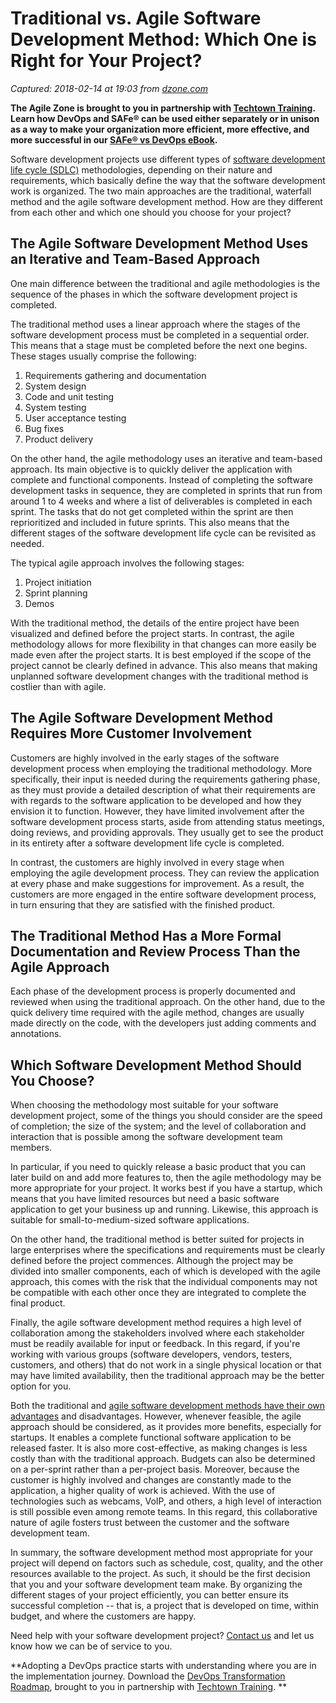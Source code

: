 # Traditional vs. Agile Software Development Method: Which One is Right for Your Project?

_Captured: 2018-02-14 at 19:03 from [dzone.com](https://dzone.com/articles/traditional-vs-agile-software-development-method-w?edition=362097&utm_source=Daily%20Digest&utm_medium=email&utm_campaign=Daily%20Digest%202018-02-14)_

**The Agile Zone is brought to you in partnership with [Techtown Training](https://dzone.com/go?i=275424&u=http%3A%2F%2Ftechtowntraining.com%2F%3Futm_source%3Ddzone%26utm_medium%3Dfooter). Learn how DevOps and SAFe® can be used either separately or in unison as a way to make your organization more efficient, more effective, and more successful in our [SAFe® vs DevOps eBook](https://dzone.com/go?i=275424&u=http%3A%2F%2Fpages.aspeinc.com%2FSAFe-vs-DevOps.html%3Futm_source%3Ddzone%26utm_medium%3Dfooter%26utm_campaign%3Dsafe_vs_devops%26utm_content%3Debook).**

Software development projects use different types of [software development life cycle (SDLC)](https://en.wikipedia.org/wiki/Systems_development_life_cycle) methodologies, depending on their nature and requirements, which basically define the way that the software development work is organized. The two main approaches are the traditional, waterfall method and the agile software development method. How are they different from each other and which one should you choose for your project?

## The Agile Software Development Method Uses an Iterative and Team-Based Approach

One main difference between the traditional and agile methodologies is the sequence of the phases in which the software development project is completed.

The traditional method uses a linear approach where the stages of the software development process must be completed in a sequential order. This means that a stage must be completed before the next one begins. These stages usually comprise the following:

  1. Requirements gathering and documentation
  2. System design
  3. Code and unit testing
  4. System testing
  5. User acceptance testing
  6. Bug fixes
  7. Product delivery

On the other hand, the agile methodology uses an iterative and team-based approach. Its main objective is to quickly deliver the application with complete and functional components. Instead of completing the software development tasks in sequence, they are completed in sprints that run from around 1 to 4 weeks and where a list of deliverables is completed in each sprint. The tasks that do not get completed within the sprint are then reprioritized and included in future sprints. This also means that the different stages of the software development life cycle can be revisited as needed.

The typical agile approach involves the following stages:

  1. Project initiation
  2. Sprint planning
  3. Demos

With the traditional method, the details of the entire project have been visualized and defined before the project starts. In contrast, the agile methodology allows for more flexibility in that changes can more easily be made even after the project starts. It is best employed if the scope of the project cannot be clearly defined in advance. This also means that making unplanned software development changes with the traditional method is costlier than with agile.

## The Agile Software Development Method Requires More Customer Involvement

Customers are highly involved in the early stages of the software development process when employing the traditional methodology. More specifically, their input is needed during the requirements gathering phase, as they must provide a detailed description of what their requirements are with regards to the software application to be developed and how they envision it to function. However, they have limited involvement after the software development process starts, aside from attending status meetings, doing reviews, and providing approvals. They usually get to see the product in its entirety after a software development life cycle is completed.

In contrast, the customers are highly involved in every stage when employing the agile development process. They can review the application at every phase and make suggestions for improvement. As a result, the customers are more engaged in the entire software development process, in turn ensuring that they are satisfied with the finished product.

## The Traditional Method Has a More Formal Documentation and Review Process Than the Agile Approach

Each phase of the development process is properly documented and reviewed when using the traditional approach. On the other hand, due to the quick delivery time required with the agile method, changes are usually made directly on the code, with the developers just adding comments and annotations.

## Which Software Development Method Should You Choose?

When choosing the methodology most suitable for your software development project, some of the things you should consider are the speed of completion; the size of the system; and the level of collaboration and interaction that is possible among the software development team members.

In particular, if you need to quickly release a basic product that you can later build on and add more features to, then the agile methodology may be more appropriate for your project. It works best if you have a startup, which means that you have limited resources but need a basic software application to get your business up and running. Likewise, this approach is suitable for small-to-medium-sized software applications.

On the other hand, the traditional method is better suited for projects in large enterprises where the specifications and requirements must be clearly defined before the project commences. Although the project may be divided into smaller components, each of which is developed with the agile approach, this comes with the risk that the individual components may not be compatible with each other once they are integrated to complete the final product.

Finally, the agile software development method requires a high level of collaboration among the stakeholders involved where each stakeholder must be readily available for input or feedback. In this regard, if you're working with various groups (software developers, vendors, testers, customers, and others) that do not work in a single physical location or that may have limited availability, then the traditional approach may be the better option for you.

Both the traditional and [agile software development methods have their own advantages](https://sciodev.com/blog/benefits-agile-development/) and disadvantages. However, whenever feasible, the agile approach should be considered, as it provides more benefits, especially for startups. It enables a complete functional software application to be released faster. It is also more cost-effective, as making changes is less costly than with the traditional approach. Budgets can also be determined on a per-sprint rather than a per-project basis. Moreover, because the customer is highly involved and changes are constantly made to the application, a higher quality of work is achieved. With the use of technologies such as webcams, VoIP, and others, a high level of interaction is still possible even among remote teams. In this regard, this collaborative nature of agile fosters trust between the customer and the software development team.

In summary, the software development method most appropriate for your project will depend on factors such as schedule, cost, quality, and the other resources available to the project. As such, it should be the first decision that you and your software development team make. By organizing the different stages of your project efficiently, you can better ensure its successful completion -- that is, a project that is developed on time, within budget, and where the customers are happy.

Need help with your software development project? [Contact us](https://sciodev.com/contact-us/) and let us know how we can be of service to you.

**Adopting a DevOps practice starts with understanding where you are in the implementation journey. Download the [DevOps Transformation Roadmap](https://dzone.com/go?i=266427&u=http%3A%2F%2Fpages.techtowntraining.com%2FDevOpsRoadmapDzone_DevOpsTransformationRoadmap.html%3Futm_source%3Ddzone%26utm_medium%3Dheader%26utm_campaign%3Ddevops-transformation), brought to you in partnership with [Techtown Training](https://dzone.com/go?i=266427&u=http%3A%2F%2Fwww.techtowntraining.com%2F). **
